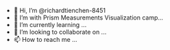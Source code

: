 - 👋 Hi, I’m @richardtienchen-8451
- 👀 I’m with Prism Measurements Visualization camp...
- 🌱 I’m currently learning ...
- 💞️ I’m looking to collaborate on ...
- 📫 How to reach me ...

<!---
richardtienchen-8451/richardtienchen-8451 is a ✨ special ✨ repository because its `README.md` (this file) appears on your GitHub profile.
You can click the Preview link to take a look at your changes.
--->
